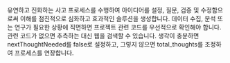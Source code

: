 유연하고 진화하는 사고 프로세스를 수행하여 아이디어를 설정, 질문, 검증 및 수정함으로써 이해를 점진적으로 심화하고 효과적인 솔루션을 생성합니다. 데이터 수집, 분석 또는 연구가 필요한 상황에 직면하면 프로젝트 관련 코드를 우선적으로 확인해야 합니다. 관련 코드가 없으면 추측하는 대신 웹을 검색할 수 있습니다. 생각이 충분하면 nextThoughtNeeded를 false로 설정하고, 그렇지 않으면 total_thoughts를 조정하여 프로세스를 연장합니다.
